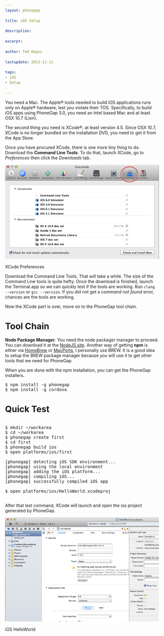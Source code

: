 ```yaml
---
layout: phonegap

title: iOS Setup

description:

excerpt: 

author: Ted Hagos

lastupdate: 2013-11-11

tags:
- iOS
- Setup

---
```


You need a Mac. The Apple&reg; tools needed to build iOS applications runs only on Apple&reg; hardware, lest you violate their TOS. Specifically, to build iOS apps using PhoneGap 3.0, you need an Intel based Mac and at least OSX 10.7 (Lion).

The second thing you need is XCode&reg;, at least version 4.5. Since OSX 10.7, XCode is no longer bundled on the installation DVD, you need to get it from the App Store. 

Once you have procured XCode, there is one more tiny thing to do. Download  the **Command Line Tools**. To do that, launch XCode, go to *Preferences* then click the *Downloads* tab. 

![XCode Preferences](/img/phonegap/xcode-pref.png)
<div id='lst'>XCode Preferences</div>

Download the Command Line Tools. That will take a while. The size of the Command Line tools is quite hefty. Once the download is finished, launch the Terminal.app so we can quickly test if the tools are working. Run <code class="codeblock">clang --version</code> or <code class="codeblock">gcc --version</code>. If you did not get a *command not found* error, chances are the tools are working.

Now the XCode part is over, move on to the PhoneGap tool chain. 

# Tool Chain

**Node Package Manager**. You need the node packager manager to proceed. You can download it at the [NodeJS site](http://nodejs.org). Another way of getting **npm** is either via [HomeBrew](http://brew.sh) or [MacPorts](http://macports.org), I personally use BREW. It is a good idea to setup the BREW package manager because you will use it to get other tools that we need for PhoneGap.

When you are done with the npm installation, you can get the PhoneGap installers.

<pre class="codeblock">
$ npm install -g phonegap
$ npm install -g cordova
</pre>

# Quick Test

<pre class="codeblock">

$ mkdir ~/workarea
$ cd ~/workarea
$ phonegap create first
$ cd first
$ phonegap build ios
$ open platforms/ios/first

[phonegap] detecting iOS SDK environment...
[phonegap] using the local environment
[phonegap] adding the iOS platform...
[phonegap] compiling iOS...
[phonegap] successfully compiled iOS app

$ open platforms/ios/HelloWorld.xcodeproj

</pre>

After that last command, XCode will launch and open the ios project generated by PhoneGap.

![iOS HelloWorld](/img/phonegap/xcode-helloworld.png)
<div id='lst'>iOS HelloWorld</div>













